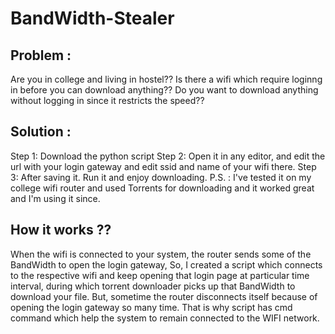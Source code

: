 # BandWidth-Stealer

## Problem :
Are you in college and living in hostel??
Is there a wifi which require loginng in before you can download anything??
Do you want to download anything without logging in since it restricts the speed??

## Solution :
Step 1: Download the python script
Step 2: Open it in any editor, and edit the url with your login gateway and edit ssid and name of your wifi there.
Step 3: After saving it. Run it and enjoy downloading.
P.S. : I've tested it on my college wifi router and used Torrents for downloading and it worked great and I'm using it
       since.

## How it works ??
When the wifi is connected to your system, the router sends some of the BandWidth to open the login gateway,
So, I created a script which connects to the respective wifi and keep opening that login page at particular time interval,
during which torrent downloader picks up that BandWidth to download your file.
But, sometime the router disconnects itself because of opening the login gateway so many time.
That is why script has cmd command which help the system to remain connected to the WIFI network.
